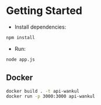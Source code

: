 # Getting Started

- Install dependencies:
```bash
npm install
```

- Run:
```bash
node app.js
```

## Docker

```bash
docker build . -t api-wankul
docker run -p 3000:3000 api-wankul
```
